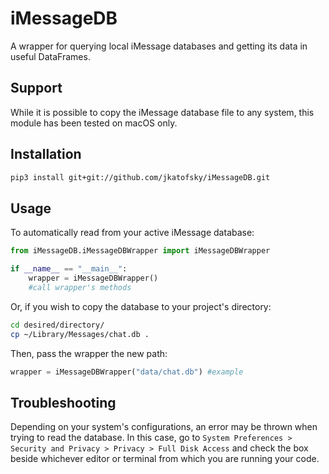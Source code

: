 # iMessageDB

A wrapper for querying local iMessage databases and getting its data in useful DataFrames.

## Support

While it is possible to copy the iMessage database file to any system, this module has been tested on macOS only.

## Installation

```bash
pip3 install git+git://github.com/jkatofsky/iMessageDB.git
```

## Usage

To automatically read from your active iMessage database:

```python
from iMessageDB.iMessageDBWrapper import iMessageDBWrapper

if __name__ == "__main__":
    wrapper = iMessageDBWrapper()
    #call wrapper's methods
```

Or, if you wish to copy the database to your project's directory:

```bash
cd desired/directory/
cp ~/Library/Messages/chat.db .
```

Then, pass the wrapper the new path:

```python
wrapper = iMessageDBWrapper("data/chat.db") #example
```

## Troubleshooting

Depending on your system's configurations, an error may be thrown when trying to read the database. In this case, go to ```System Preferences > Security and Privacy > Privacy > Full Disk Access``` and check the box beside whichever editor or terminal from which you are running your code.
